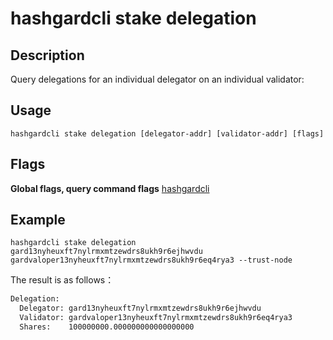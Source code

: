 # hashgardcli stake delegation

## Description

Query delegations for an individual delegator on an individual validator:


## Usage

```shell
hashgardcli stake delegation [delegator-addr] [validator-addr] [flags]
```

## Flags

**Global flags, query command flags** [hashgardcli](../README.md)

## Example


```shell
hashgardcli stake delegation gard13nyheuxft7nylrmxmtzewdrs8ukh9r6ejhwvdu gardvaloper13nyheuxft7nylrmxmtzewdrs8ukh9r6eq4rya3 --trust-node
```

The result is as follows：

```txt
Delegation:
  Delegator: gard13nyheuxft7nylrmxmtzewdrs8ukh9r6ejhwvdu
  Validator: gardvaloper13nyheuxft7nylrmxmtzewdrs8ukh9r6eq4rya3
  Shares:    100000000.000000000000000000
```
